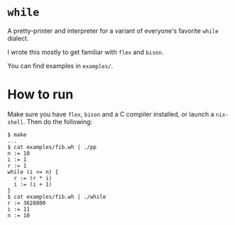 # `while`

A pretty-printer and interpreter for a variant of everyone's favorite `while` dialect.

I wrote this mostly to get familiar with `flex` and `bison`.

You can find examples in `examples/`.

# How to run

Make sure you have `flex`, `bison` and a C compiler installed, or launch a `nix-shell`. Then do the following:

```
$ make
...
$ cat examples/fib.wh | ./pp
n := 10
i := 1
r := 1
while (i <= n) {
  r := (r * i)
  i := (i + 1)
}
$ cat examples/fib.wh | ./while
r := 3628800
i := 11
n := 10
```
